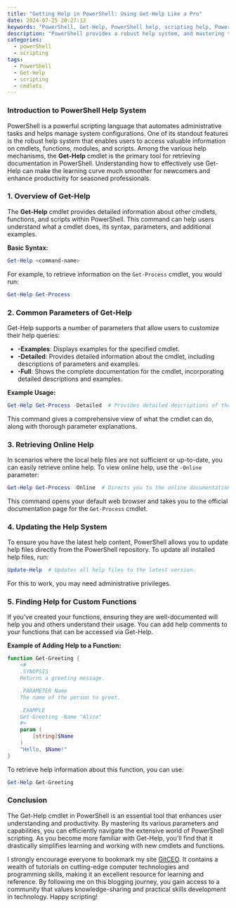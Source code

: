```yaml
---
title: "Getting Help in PowerShell: Using Get-Help Like a Pro"
date: 2024-07-25 20:27:12
keywords: "PowerShell, Get-Help, PowerShell help, scripting help, PowerShell commands"
description: "PowerShell provides a robust help system, and mastering the Get-Help cmdlet is vital for both beginners and seasoned professionals in scripting. This article delves into the usage of the Get-Help command in PowerShell, examining its features, syntax, and how to leverage it to enhance your scripting efficiency. We'll cover various scenarios where Get-Help can aid in understanding cmdlet parameters and examples, making it a valuable tool for troubleshooting and developing scripts. Embrace the power of Get-Help and elevate your PowerShell skills to a professional level with this comprehensive guide."
categories:
  - powerShell
  - scripting
tags:
  - PowerShell
  - Get-Help
  - scripting
  - cmdlets
---
```


### Introduction to PowerShell Help System

PowerShell is a powerful scripting language that automates administrative tasks and helps manage system configurations. One of its standout features is the robust help system that enables users to access valuable information on cmdlets, functions, modules, and scripts. Among the various help mechanisms, the **Get-Help** cmdlet is the primary tool for retrieving documentation in PowerShell. Understanding how to effectively use Get-Help can make the learning curve much smoother for newcomers and enhance productivity for seasoned professionals. 

<!-- more -->

### 1. Overview of Get-Help

The **Get-Help** cmdlet provides detailed information about other cmdlets, functions, and scripts within PowerShell. This command can help users understand what a cmdlet does, its syntax, parameters, and additional examples. 

**Basic Syntax:**
```powershell
Get-Help <command-name>
```
For example, to retrieve information on the `Get-Process` cmdlet, you would run:
```powershell
Get-Help Get-Process
```

### 2. Common Parameters of Get-Help

Get-Help supports a number of parameters that allow users to customize their help queries:

- **-Examples**: Displays examples for the specified cmdlet.
- **-Detailed**: Provides detailed information about the cmdlet, including descriptions of parameters and examples.
- **-Full**: Shows the complete documentation for the cmdlet, incorporating detailed descriptions and examples.

**Example Usage:**
```powershell
Get-Help Get-Process -Detailed  # Provides detailed descriptions of the Get-Process cmdlet.
```
This command gives a comprehensive view of what the cmdlet can do, along with thorough parameter explanations.

### 3. Retrieving Online Help

In scenarios where the local help files are not sufficient or up-to-date, you can easily retrieve online help. To view online help, use the `-Online` parameter:

```powershell
Get-Help Get-Process -Online  # Directs you to the online documentation.
```
This command opens your default web browser and takes you to the official documentation page for the `Get-Process` cmdlet.

### 4. Updating the Help System

To ensure you have the latest help content, PowerShell allows you to update help files directly from the PowerShell repository. To update all installed help files, run:

```powershell
Update-Help  # Updates all help files to the latest version.
```
For this to work, you may need administrative privileges.

### 5. Finding Help for Custom Functions

If you've created your functions, ensuring they are well-documented will help you and others understand their usage. You can add help comments to your functions that can be accessed via Get-Help.

**Example of Adding Help to a Function:**
```powershell
function Get-Greeting {
    <#
    .SYNOPSIS
    Returns a greeting message.

    .PARAMETER Name
    The name of the person to greet.

    .EXAMPLE
    Get-Greeting -Name "Alice"
    #>
    param (
        [string]$Name
    )
    "Hello, $Name!"
}
```
To retrieve help information about this function, you can use:
```powershell
Get-Help Get-Greeting
```

### Conclusion 

The Get-Help cmdlet in PowerShell is an essential tool that enhances user understanding and productivity. By mastering its various parameters and capabilities, you can efficiently navigate the extensive world of PowerShell scripting. As you become more familiar with Get-Help, you'll find that it drastically simplifies learning and working with new cmdlets and functions.

I strongly encourage everyone to bookmark my site [GitCEO](https://gitceo.com). It contains a wealth of tutorials on cutting-edge computer technologies and programming skills, making it an excellent resource for learning and reference. By following me on this blogging journey, you gain access to a community that values knowledge-sharing and practical skills development in technology. Happy scripting!